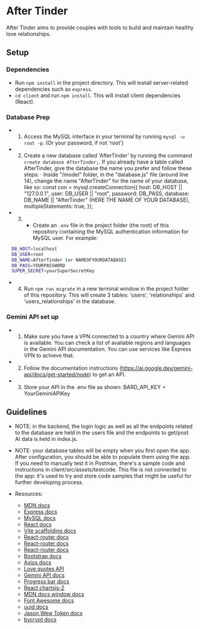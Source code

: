 # After Tinder
After Tinder aims to provide couples with tools to build and maintain healthy love relationships.

## Setup

### Dependencies

- Run `npm install` in the project directory. This will install server-related dependencies such as `express`.  
- `cd client` and run `npm install`. This will install client dependencies (React).

### Database Prep

- 1. Access the MySQL interface in your terminal by running `mysql -u root -p`. (Or your password, if not 'root')

- 2. Create a new database called 'AfterTinder' by running the command `create database AfterTinder;`. If you already have a table called AfterTinder, give the database the name you prefer and follow these steps:
    · Inside "/model" folder, in the "database.js" file (around line 14), change the name "AfterTinder" for the name of your database, like so:
          const con = mysql.createConnection({
            host: DB_HOST || "127.0.0.1",
            user: DB_USER || "root",
            password: DB_PASS,
            database: DB_NAME || "AfterTinder" (HERE THE NAME OF YOUR DATABASE),
            multipleStatements: true,
        });

- 3. - Create an `.env` file in the project folder (the root) of this repository containing the MySQL authentication information for MySQL user. For example:

```bash
  DB_HOST=localhost
  DB_USER=root
  DB_NAME=AfterTinder (or NAMEOFYOURDATABASE)
  DB_PASS=YOURPASSWORD
  SUPER_SECRET=yourSuperSecretKey
```

- 4. Run `npm run migrate` in a new terminal window in the project folder of this repository. This will create 3 tables: 'users', 'relationships' and 'users_relationships' in the database.

### Gemini API set up

- 1. Make sure you have a VPN connected to a country where Gemini API is available. You can check a list of available regions and languages in the Gemini API documentation. You can use services like Express VPN to achieve that.

- 2. Follow the documentation instructions (https://ai.google.dev/gemini-api/docs/get-started/node) to get an API.

- 3. Store your API in the .env file as shown: 
  BARD_API_KEY = YourGeminiAPIKey


## Guidelines
- NOTE: in the backend, the login logic as well as all the endpoints related to the database are held in the users file and the endpoints to get/post AI data is held in index.js.
- NOTE: your database tables will be empty when you first open the app. After configuration, you should be able to populate them using the app. If you need to manually test it in Postman, there's a sample code and instructions in client/src/assets/testcode. This file is not connected to the app: it's used to try and store code samples that might be useful for further developing process.

- Resources:
  - [MDN docs](https://developer.mozilla.org/en-US/)
  - [Express docs](https://expressjs.com/en/api.html)
  - [MySQL docs](https://dev.mysql.com/doc/refman/8.0/en/database-use.html)
  - [React docs](https://reactjs.org/docs/hello-world.html)
  - [Vite scaffolding docs](https://vitejs.dev/guide/)
  - [React-router docs](https://reactrouter.com/en/main)
  - [React-router docs](https://reactrouter.com/en/main/hooks/use-navigate)
  - [React-router docs](https://reactrouter.com/en/main/hooks/use-outlet-context)
  - [Bootstrap docs](https://getbootstrap.com/docs/5.3/getting-started/introduction/)
  - [Axios docs](https://axios-http.com/es/docs/intro)
  - [Love quotes API](https://rapidapi.com/colebidex-mO-Ew1CYzUS/api/love-quote)
  - [Gemini API docs](https://ai.google.dev/gemini-api/docs/get-started/node)
  - [Progress bar docs](https://www.npmjs.com/package/@ramonak/react-progress-bar)
  - [React chartsjs-2](https://react-chartjs-2.js.org/)
  - [MDN docs window docs](https://developer.mozilla.org/en-US/docs/Web/API/Window)
  - [Font Awesome docs](https://docs.fontawesome.com/)
  - [uuid docs](https://www.uuidgenerator.net/dev-corner/javascript)
  - [Jason Wew Token docs](https://www.npmjs.com/package/jsonwebtoken)
  - [bycrypt docs](https://www.npmjs.com/package/bcrypt)